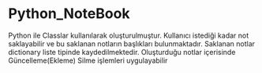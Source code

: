 # Python_NoteBook
Python ile Classlar kullanılarak oluşturulmuştur. Kullanıcı istediği kadar not saklayabilir ve bu saklanan notların başlıkları bulunmaktadır. Saklanan notlar dictionary liste tipinde kaydedilmektedir. Oluşturduğu notlar içerisinde Güncelleme(Ekleme) Silme işlemleri uygulayabilir 
